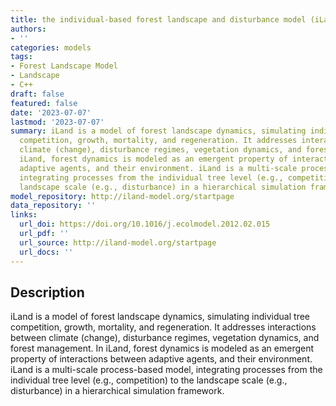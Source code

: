 ```yaml
---
title: the individual-based forest landscape and disturbance model (iLand)
authors:
- ''
categories: models
tags:
- Forest Landscape Model
- Landscape
- C++
draft: false
featured: false
date: '2023-07-07'
lastmod: '2023-07-07'
summary: iLand is a model of forest landscape dynamics, simulating individual tree
  competition, growth, mortality, and regeneration. It addresses interactions between
  climate (change), disturbance regimes, vegetation dynamics, and forest management.  In
  iLand, forest dynamics is modeled as an emergent property of interactions between
  adaptive agents, and their environment. iLand is a multi-scale process-based model,
  integrating processes from the individual tree level (e.g., competition) to the
  landscape scale (e.g., disturbance) in a hierarchical simulation framework.
model_repository: http://iland-model.org/startpage
data_repository: ''
links:
  url_doi: https://doi.org/10.1016/j.ecolmodel.2012.02.015
  url_pdf: ''
  url_source: http://iland-model.org/startpage
  url_docs: ''
---
```


## Description

iLand is a model of forest landscape dynamics, simulating individual tree competition, growth, mortality, and regeneration. It addresses interactions between climate (change), disturbance regimes, vegetation dynamics, and forest management.  In iLand, forest dynamics is modeled as an emergent property of interactions between adaptive agents, and their environment. iLand is a multi-scale process-based model, integrating processes from the individual tree level (e.g., competition) to the landscape scale (e.g., disturbance) in a hierarchical simulation framework.

